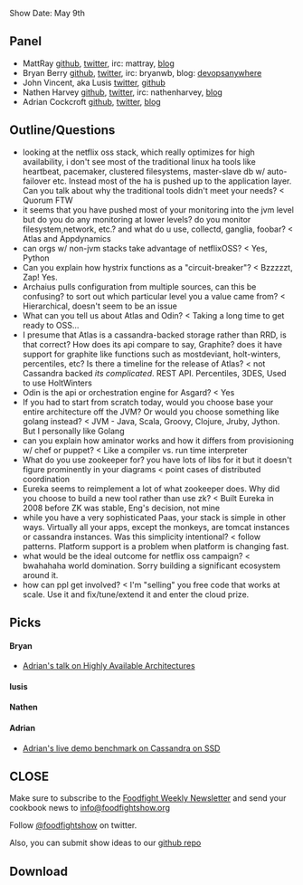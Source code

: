 Show Date:  May 9th

Panel<a name="panel"></a>
-----

* MattRay [github](http://github.com/mattray), [twitter](http://twitter.com/mattray), irc: mattray, [blog](http://www.leastresistance.net/)
* Bryan Berry [github](http://github.com/bryanwb), [twitter](http://twitter.com/bryanwb), irc: bryanwb, blog: [devopsanywhere](http://devopsanywhere.blogspot.com)
* John Vincent, aka Lusis [twitter](https://twitter.com/#!/lusis), [github](https://github.com/lusis)
* Nathen Harvey [github](http://github.com/nathenharvey), [twitter](http://twitter.com/nathenharvey), irc: nathenharvey, [blog](http://nathenharvey.com)
* Adrian Cockcroft [github](http://github.com/adrianco), [twitter](http://twitter.com/adrianco), [blog](http://perfcap.blogspot.com)

Outline/Questions
-----------------

* looking at the netflix oss stack, which really optimizes for high
  availability, i don't see most of the traditional linux ha tools like
  heartbeat, pacemaker, clustered filesystems, master-slave db w/ auto-failover etc. Instead most of
  the ha is pushed up to the application layer. Can you talk about why
  the traditional tools didn't meet your needs? < Quorum FTW
* it seems that you have pushed most of your monitoring into the jvm
  level but do you do any monitoring at lower levels? do you monitor
  filesystem,network, etc.? and what do u use, collectd, ganglia, foobar? < Atlas and Appdynamics
* can orgs w/ non-jvm stacks take advantage of netflixOSS? < Yes, Python
* Can you explain how hystrix functions as a "circuit-breaker"? < Bzzzzzt, Zap! Yes.
* Archaius pulls configuration from multiple sources, can this be
  confusing? to sort out which particular level you a value came from? < Hierarchical, doesn't seem to be an issue
* What can you tell us about Atlas and Odin? < Taking a long time to get ready to OSS...
* I presume that Atlas is a cassandra-backed storage rather than RRD,
is that correct? How does its api compare to say, Graphite? does it
have support for graphite like functions such as mostdeviant,
holt-winters, percentiles, etc? Is there a timeline for the release of
Atlas? < not Cassandra backed *its complicated*. REST API. Percentiles, 3DES, Used to use HoltWinters
* Odin is the api or orchestration engine for Asgard? < Yes
* If you had to start from scratch today, would you choose base your entire
  architecture off the JVM? Or would you choose something like golang instead? < JVM - Java, Scala, Groovy, Clojure, Jruby, Jython. But I personally like Golang
* can you explain how aminator works and how it differs from
  provisioning w/ chef or puppet? < Like a compiler vs. run time interpreter
* What do you use zookeeper for? you have lots of libs for it but it
  doesn't figure prominently in your diagrams < point cases of distributed coordination
* Eureka seems to reimplement a lot of what zookeeper does. Why did
  you choose to build a new tool rather than use zk? < Built Eureka in 2008 before ZK was stable, Eng's decision, not mine
* while you have a very sophisticated Paas, your stack is simple in
  other ways. Virtually all your apps, except the monkeys, are tomcat
  instances or cassandra instances. Was this simplicity intentional? < follow patterns. Platform support is a problem when platform is changing fast.
* what would be the ideal outcome for netflix oss campaign? < bwahahaha world domination. Sorry building a significant ecosystem around it.
* how can ppl get involved? < I'm "selling" you free code that works at scale. Use it and fix/tune/extend it and enter the cloud prize.

Picks<a name="picks"></a>
-----

#### Bryan  

* [Adrian's talk on Highly Available Architectures](http://www.youtube.com/watch?v=dekV3Oq7pH8)

#### lusis  

#### Nathen  

#### Adrian
* [Adrian's live demo benchmark on Cassandra on SSD](http://www.youtube.com/watch?v=Wo-zkUH1R8A&feature=youtu.be)


CLOSE
-----

Make sure to subscribe to the [Foodfight Weekly Newsletter](http://bit.ly/ffsmail) and send your cookbook
news to info@foodfightshow.org

Follow [@foodfightshow](http://twitter.com/foodfightshow) on twitter.

Also, you can submit show ideas to our [github repo](https://github.com/foodfight/showz)



Download
--------
